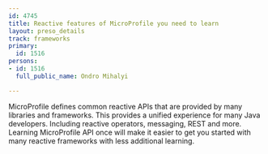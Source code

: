 ```yaml
---
id: 4745
title: Reactive features of MicroProfile you need to learn
layout: preso_details
track: frameworks
primary:
  id: 1516
persons:
- id: 1516
  full_public_name: Ondro Mihalyi

---
```

MicroProfile defines common reactive APIs that are provided by many libraries and frameworks. This provides a unified experience for many Java developers. Including reactive operators, messaging, REST and more. Learning MicroProfile API once will make it easier to get you started with many reactive frameworks with less additional learning.